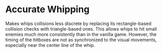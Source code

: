 # Accurate Whipping

Makes whips collisions less discrete by replacing its rectangle-based collision checks with triangle-based ones.
This allows whips to hit small enemies much more consistently than in the vanilla game.
However, the timing of the hitboxes are not as synchronized to the visual movements, especially near the center line of the whip.
